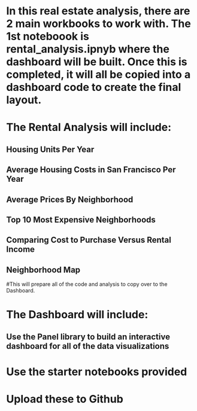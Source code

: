 # In this real estate analysis, there are 2 main workbooks to work with. The 1st noteboook is rental_analysis.ipnyb where the dashboard will be built. Once this is completed, it will all be copied into a dashboard code to create the final layout.

# The Rental Analysis will include:
## Housing Units Per Year
## Average Housing Costs in San Francisco Per Year
## Average Prices By Neighborhood
## Top 10 Most Expensive Neighborhoods
## Comparing Cost to Purchase Versus Rental Income
## Neighborhood Map
#This will prepare all of the code and analysis to copy over to the Dashboard.

# The Dashboard will include:
## Use the Panel library to build an interactive dashboard for all of the data visualizations

# Use the starter notebooks provided
# Upload these to Github


